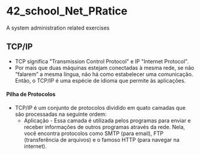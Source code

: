 # 42_school_Net_PRatice
A system administration related exercises

## TCP/IP
- TCP significa "Transmission Control Protocol" e IP "Internet Protocol".
- Por mais que duas máquinas estejam conectadas à mesma rede, se não “falarem”
	a mesma língua, não há como estabelecer uma comunicação. Então, o TCP/IP é
	uma espécie de idioma que permite às aplicações.

#### Pilha de Protocolos
- TCP/IP é um conjunto de protocolos dividido em quato camadas que são
	processadas na seguinte ordem:
	- Aplicação - Essa camada é utilizada pelos programas para enviar e receber
	informações de outros programas através da rede. Nela, você encontra 
	protocolos como SMTP (para email), FTP (transferência de arquivos) e o
	famoso HTTP (para navegar na internet). 